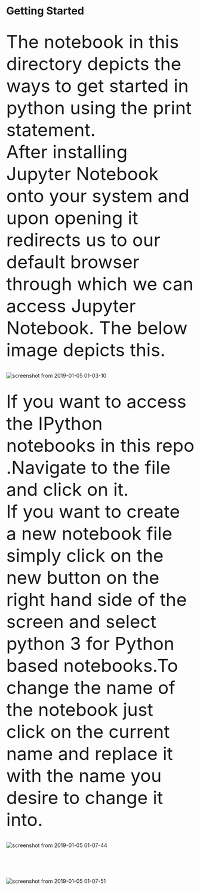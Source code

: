 <h1>Getting Started</h1>
<br>
<font size="12">The notebook in this directory depicts the ways to get started in python using the print statement.</font><br>
<font size="12">After installing Jupyter Notebook onto your system and upon opening it redirects us to our default browser through which we can access Jupyter Notebook. The below image depicts this.</font><br><br>

![screenshot from 2019-01-05 01-03-10](https://user-images.githubusercontent.com/33536225/50706371-bda65480-1085-11e9-82fe-b68319cbb716.png)

<br>
<font size="12">If you want to access the IPython notebooks in this repo .Navigate to the file and click on it.</font><br>
<font size="12">If you want to create a new notebook file simply click on the new button on the right hand side of the screen and select python 3 for Python based notebooks.To change the name of the notebook just click on the current name and replace it with the name you desire to change it into.</font><br><br>

![screenshot from 2019-01-05 01-07-44](https://user-images.githubusercontent.com/33536225/50706660-8b492700-1086-11e9-8de3-75c715685b3a.png)

<br><br><br>

![screenshot from 2019-01-05 01-07-51](https://user-images.githubusercontent.com/33536225/50706692-ae73d680-1086-11e9-828c-198bd3322be4.png)
